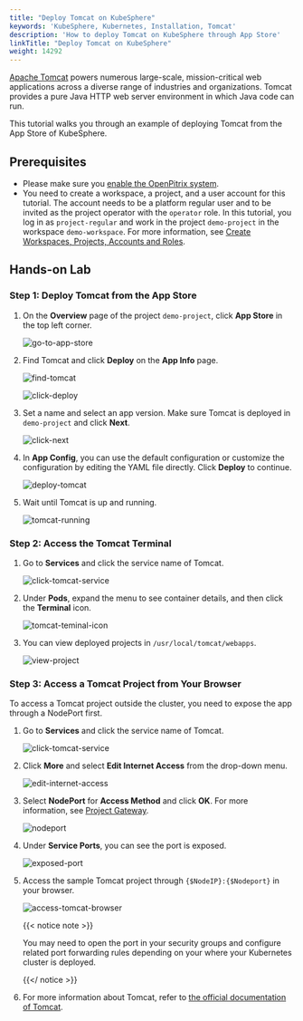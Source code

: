 ```yaml
---
title: "Deploy Tomcat on KubeSphere"
keywords: 'KubeSphere, Kubernetes, Installation, Tomcat'
description: 'How to deploy Tomcat on KubeSphere through App Store'
linkTitle: "Deploy Tomcat on KubeSphere"
weight: 14292
---
```

[Apache Tomcat](https://tomcat.apache.org/index.html) powers numerous large-scale, mission-critical web applications across a diverse range of industries and organizations. Tomcat provides a pure Java HTTP web server environment in which Java code can run.

This tutorial walks you through an example of deploying Tomcat from the App Store of KubeSphere.

## Prerequisites

- Please make sure you [enable the OpenPitrix system](../../../pluggable-components/app-store/).
- You need to create a workspace, a project, and a user account for this tutorial. The account needs to be a platform regular user and to be invited as the project operator with the `operator` role. In this tutorial, you log in as `project-regular` and work in the project `demo-project` in the workspace `demo-workspace`. For more information, see [Create Workspaces, Projects, Accounts and Roles](../../../quick-start/create-workspace-and-project/).

## Hands-on Lab

### Step 1: Deploy Tomcat from the App Store

1. On the **Overview** page of the project `demo-project`, click **App Store** in the top left corner.

   ![go-to-app-store](/images/docs/appstore/built-in-apps/tomcat-app/tomcat-app01.jpg)

2. Find Tomcat and click **Deploy** on the **App Info** page.

   ![find-tomcat](/images/docs/appstore/built-in-apps/tomcat-app/find-tomcat.jpg)

   ![click-deploy](/images/docs/appstore/built-in-apps/tomcat-app/click-deploy.jpg)

3. Set a name and select an app version. Make sure Tomcat is deployed in `demo-project` and click **Next**.

   ![click-next](/images/docs/appstore/built-in-apps/tomcat-app/click-next.jpg)

4. In **App Config**, you can use the default configuration or customize the configuration by editing the YAML file directly. Click **Deploy** to continue.

   ![deploy-tomcat](/images/docs/appstore/built-in-apps/tomcat-app/deploy-tomcat.jpg)

5. Wait until Tomcat is up and running.

   ![tomcat-running](/images/docs/appstore/built-in-apps/tomcat-app/tomcat-running.jpg)

### Step 2: Access the Tomcat Terminal

1. Go to **Services** and click the service name of Tomcat.

   ![click-tomcat-service](/images/docs/appstore/built-in-apps/tomcat-app/click-tomcat-service.jpg)

2. Under **Pods**, expand the menu to see container details, and then click the **Terminal** icon.

   ![tomcat-teminal-icon](/images/docs/appstore/built-in-apps/tomcat-app/tomcat-teminal-icon.jpg)

3. You can view deployed projects in `/usr/local/tomcat/webapps`.

   ![view-project](/images/docs/appstore/built-in-apps/tomcat-app/view-project.jpg)

### Step 3: Access a Tomcat Project from Your Browser

To access a Tomcat project outside the cluster, you need to expose the app through a NodePort first.

1. Go to **Services** and click the service name of Tomcat.

   ![click-tomcat-service](/images/docs/appstore/built-in-apps/tomcat-app/click-tomcat-service.jpg)

2. Click **More** and select **Edit Internet Access** from the drop-down menu.

   ![edit-internet-access](/images/docs/appstore/built-in-apps/tomcat-app/edit-internet-access.jpg)

3. Select **NodePort** for **Access Method** and click **OK**. For more information, see [Project Gateway](https://deploy-preview-492--kubesphere-v3.netlify.app/docs/project-administration/project-gateway/).

   ![nodeport](/images/docs/appstore/built-in-apps/tomcat-app/nodeport.jpg)

4. Under **Service Ports**, you can see the port is exposed.

   ![exposed-port](/images/docs/appstore/built-in-apps/tomcat-app/exposed-port.jpg)

5. Access the sample Tomcat project through `{$NodeIP}:{$Nodeport}` in your browser. 

   ![access-tomcat-browser](/images/docs/appstore/built-in-apps/tomcat-app/access-tomcat-browser.jpg)

   {{< notice note >}}

   You may need to open the port in your security groups and configure related port forwarding rules depending on your where your Kubernetes cluster is deployed.

   {{</ notice >}} 

6. For more information about Tomcat, refer to [the official documentation of Tomcat](https://tomcat.apache.org/index.html).